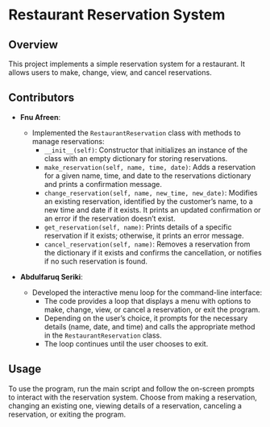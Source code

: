 # Restaurant Reservation System

## Overview
This project implements a simple reservation system for a restaurant. It allows users to make, change, view, and cancel reservations.

## Contributors
- **Fnu Afreen**:
  - Implemented the `RestaurantReservation` class with methods to manage reservations:
    - `__init__(self)`: Constructor that initializes an instance of the class with an empty dictionary for storing reservations.
    - `make_reservation(self, name, time, date)`: Adds a reservation for a given name, time, and date to the reservations dictionary and prints a confirmation message.
    - `change_reservation(self, name, new_time, new_date)`: Modifies an existing reservation, identified by the customer’s name, to a new time and date if it exists. It prints an updated confirmation or an error if the reservation doesn’t exist.
    - `get_reservation(self, name)`: Prints details of a specific reservation if it exists; otherwise, it prints an error message.
    - `cancel_reservation(self, name)`: Removes a reservation from the dictionary if it exists and confirms the cancellation, or notifies if no such reservation is found.

- **Abdulfaruq Seriki**:
  - Developed the interactive menu loop for the command-line interface:
    - The code provides a loop that displays a menu with options to make, change, view, or cancel a reservation, or exit the program.
    - Depending on the user’s choice, it prompts for the necessary details (name, date, and time) and calls the appropriate method in the `RestaurantReservation` class.
    - The loop continues until the user chooses to exit.

## Usage
To use the program, run the main script and follow the on-screen prompts to interact with the reservation system. Choose from making a reservation, changing an existing one, viewing details of a reservation, canceling a reservation, or exiting the program.


